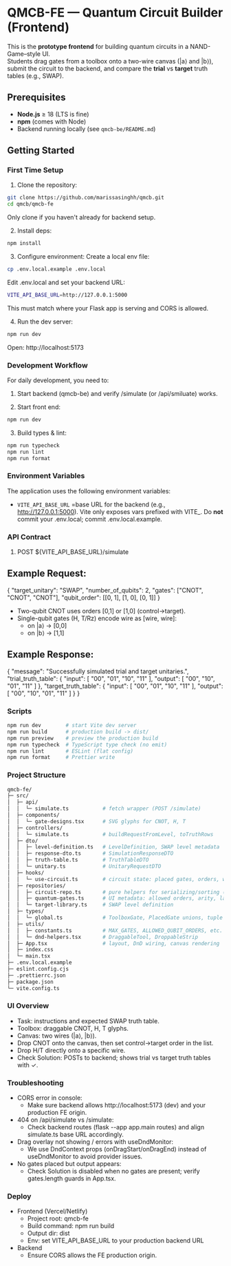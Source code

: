 # QMCB-FE — Quantum Circuit Builder (Frontend)
This is the **prototype frontend** for building quantum circuits in a NAND-Game–style UI.  
Students drag gates from a toolbox onto a two-wire canvas (|a⟩ and |b⟩), submit the circuit to the backend, and compare the **trial** vs **target** truth tables (e.g., SWAP).

## Prerequisites

- **Node.js** ≥ 18 (LTS is fine)
- **npm** (comes with Node)
- Backend running locally (see `qmcb-be/README.md`)

## Getting Started

### First Time Setup

1. Clone the repository:
```bash
git clone https://github.com/marissasinghh/qmcb.git
cd qmcb/qmcb-fe
```
Only clone if you haven't already for backend setup.

2. Install deps: 
```bash
npm install
```

3. Configure environment:
Create a local env file: 
```bash
cp .env.local.example .env.local
```
Edit .env.local and set your backend URL:
```bash
VITE_API_BASE_URL=http://127.0.0.1:5000
```
This must match where your Flask app is serving and CORS is allowed.

4. Run the dev server:
```bash
npm run dev
```
Open: http://localhost:5173


### Development Workflow

For daily development, you need to:

1. Start backend (qmcb-be) and verify /simulate (or /api/smiluate) works.

2. Start front end:
```bash
npm run dev
```
3. Build types & lint:
```bash
npm run typecheck
npm run lint
npm run format
```


### Environment Variables

The application uses the following environment variables:
- `VITE_API_BASE_URL` =base URL for the backend (e.g., http://127.0.0.1:5000).
Vite only exposes vars prefixed with VITE_.
Do **not** commit your .env.local; commit .env.local.example.


### API Contract 

1. POST ${VITE_API_BASE_URL}/simulate

## Example Request: 
{
  "target_unitary": "SWAP",
  "number_of_qubits": 2,
  "gates": ["CNOT", "CNOT", "CNOT"],
  "qubit_order": [[0, 1], [1, 0], [0, 1]]
}

- Two-qubit CNOT uses orders [0,1] or [1,0] (control→target).
- Single-qubit gates (H, T/Rz) encode wire as [wire, wire]:
    - on |a⟩ → [0,0]
    - on |b⟩ → [1,1]

## Example Response: 
{
    "message": "Successfully simulated trial and target unitaries.",
    "trial_truth_table": {
        "input": [
            "00",
            "01",
            "10",
            "11"
        ],
        "output": [
            "00",
            "10",
            "01",
            "11"
        ]
    },
    "target_truth_table": {
        "input": [
            "00",
            "01",
            "10",
            "11"
        ],
        "output": [
            "00",
            "10",
            "01",
            "11"
        ]
    }
}


### Scripts

```bash
npm run dev        # start Vite dev server
npm run build      # production build -> dist/
npm run preview    # preview the production build
npm run typecheck  # TypeScript type check (no emit)
npm run lint       # ESLint (flat config)
npm run format     # Prettier write
```


### Project Structure

```bash
qmcb-fe/
├─ src/
│  ├─ api/
│  │  └─ simulate.ts           # fetch wrapper (POST /simulate)
│  ├─ components/
│  │  └─ gate-designs.tsx      # SVG glyphs for CNOT, H, T
│  ├─ controllers/
│  │  └─ simulate.ts           # buildRequestFromLevel, toTruthRows
│  ├─ dto/
│  │  ├─ level-definition.ts   # LevelDefinition, SWAP level metadata
│  │  ├─ response-dto.ts       # SimulationResponseDTO
│  │  ├─ truth-table.ts        # TruthTableDTO
│  │  └─ unitary.ts            # UnitaryRequestDTO
│  ├─ hooks/
│  │  └─ use-circuit.ts        # circuit state: placed gates, orders, wires
│  ├─ repositories/
│  │  ├─ circuit-repo.ts       # pure helpers for serializing/sorting (optional)
│  │  ├─ quantum-gates.ts      # UI metadata: allowed orders, arity, labels
│  │  └─ target-library.ts     # SWAP level definition
│  ├─ types/
│  │  └─ global.ts             # ToolboxGate, PlacedGate unions, tuple types
│  ├─ utils/
│  │  ├─ constants.ts          # MAX_GATES, ALLOWED_QUBIT_ORDERS, etc.
│  │  └─ dnd-helpers.tsx       # DraggableTool, DroppableStrip
│  ├─ App.tsx                  # layout, DnD wiring, canvas rendering
│  ├─ index.css
│  └─ main.tsx
├─ .env.local.example
├─ eslint.config.cjs
├─ .prettierrc.json
├─ package.json
└─ vite.config.ts
```

### UI Overview 

- Task: instructions and expected SWAP truth table.
- Toolbox: draggable CNOT, H, T glyphs.
- Canvas: two wires (|a⟩, |b⟩).
- Drop CNOT onto the canvas, then set control→target order in the list.
- Drop H/T directly onto a specific wire.
- Check Solution: POSTs to backend; shows trial vs target truth tables with ✓.


### Troubleshooting

- CORS error in console:
    - Make sure backend allows http://localhost:5173 (dev) and your production FE origin.
- 404 on /api/simulate vs /simulate:
    - Check backend routes (flask --app app.main routes) and align simulate.ts base URL accordingly.
- Drag overlay not showing / errors with useDndMonitor:
    - We use DndContext props (onDragStart/onDragEnd) instead of useDndMonitor to avoid provider issues.
- No gates placed but output appears:
    - Check Solution is disabled when no gates are present; verify gates.length guards in App.tsx.


### Deploy

- Frontend (Vercel/Netlify)
    - Project root: qmcb-fe
    - Build command: npm run build
    - Output dir: dist
    - Env: set VITE_API_BASE_URL to your production backend URL
- Backend
    - Ensure CORS allows the FE production origin.